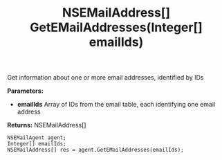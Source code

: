 ﻿---
uid: crmscript_ref_NSEMailAgent_GetEMailAddresses
title: NSEMailAddress[] GetEMailAddresses(Integer[] emailIds)
intellisense: NSEMailAgent.GetEMailAddresses
keywords: NSEMailAgent, GetEMailAddresses
so.topic: reference
---

Get information about one or more email addresses, identified by IDs

**Parameters:**
 - **emailIds** Array of IDs from the email table, each identifying one email address

**Returns:** NSEMailAddress[]

```crmscript
NSEMailAgent agent;
Integer[] emailIds;
NSEMailAddress[] res = agent.GetEMailAddresses(emailIds);
```

